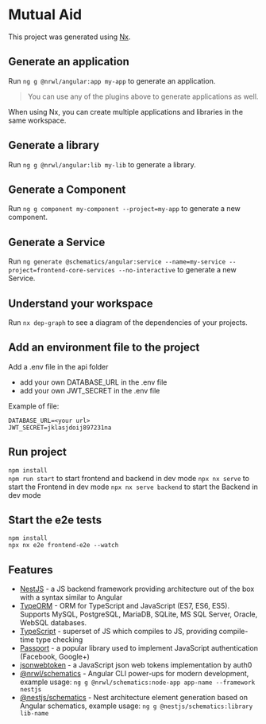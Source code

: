 

# Mutual Aid

This project was generated using [Nx](https://nx.dev).

## Generate an application

Run `ng g @nrwl/angular:app my-app` to generate an application.

> You can use any of the plugins above to generate applications as well.

When using Nx, you can create multiple applications and libraries in the same workspace.

## Generate a library

Run `ng g @nrwl/angular:lib my-lib` to generate a library.

## Generate a Component

Run `ng g component my-component --project=my-app` to generate a new component.

## Generate a Service

Run `ng generate @schematics/angular:service --name=my-service --project=frontend-core-services --no-interactive` to generate a new Service.

## Understand your workspace

Run `nx dep-graph` to see a diagram of the dependencies of your projects.

## Add an environment file to the project
Add a .env file in the api folder 
 - add your own DATABASE_URL in the .env file
 - add your own JWT_SECRET in the .env file

Example of file: 

    DATABASE_URL=<your url>  
    JWT_SECRET=jklasjdoij897231na

## Run project 
`npm install`  
`npm run start` to start frontend and backend in dev mode
`npx nx serve` to start the Frontend in dev mode
`npx nx serve backend` to start the Backend in dev mode

## Start the e2e tests
`npm install`  
`npx nx e2e frontend-e2e --watch`

## Features
- [NestJS](https://github.com/nestjs/nest) - a JS backend framework providing architecture out of the box with a syntax similar to Angular
- [TypeORM](http://typeorm.io/) - ORM for TypeScript and JavaScript (ES7, ES6, ES5). Supports MySQL, PostgreSQL, MariaDB, SQLite, MS SQL Server, Oracle, WebSQL databases.
- [TypeScript](https://github.com/Microsoft/TypeScript) - superset of JS which compiles to JS, providing compile-time type checking
- [Passport](https://github.com/jaredhanson/passport) - a popular library used to implement JavaScript authentication (Facebook, Google+)
- [jsonwebtoken](https://github.com/auth0/node-jsonwebtoken) - a JavaScript json web tokens implementation by auth0
- [@nrwl/schematics](https://github.com/nrwl/nx/blob/master/packages/schematics/src/collection.json) - Angular CLI power-ups for modern development, example usage: `ng g @nrwl/schematics:node-app app-name --framework nestjs` 
- [@nestjs/schematics](https://github.com/nestjs/schematics/blob/master/src/collection.json) - Nest architecture element generation based on Angular schematics, example usage: `ng g @nestjs/schematics:library lib-name`